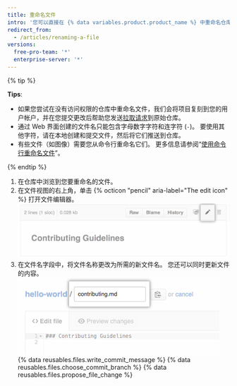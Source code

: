 ```yaml
---
title: 重命名文件
intro: '您可以直接在 {% data variables.product.product_name %} 中重命名仓库中的任何文件。 重命名文件还提供[将文件移动到新位置](/articles/moving-a-file-to-a-new-location)的机会。'
redirect_from:
  - /articles/renaming-a-file
versions:
  free-pro-team: '*'
  enterprise-server: '*'
---
```


{% tip %}

**Tips**:

- 如果您尝试在没有访问权限的仓库中重命名文件，我们会将项目复刻到您的用户帐户，并在您提交更改后帮助您发送[拉取请求](/articles/about-pull-requests)到原始仓库。
- 通过 Web 界面创建的文件名只能包含字母数字字符和连字符 (`-`)。 要使用其他字符，请在本地创建和提交文件，然后将它们推送到仓库。
- 有些文件（如图像）需要您从命令行重命名它们。 更多信息请参阅“[使用命令行重命名文件](/articles/renaming-a-file-using-the-command-line)”。

{% endtip %}

1. 在仓库中浏览到您要重命名的文件。
2. 在文件视图的右上角，单击 {% octicon "pencil" aria-label="The edit icon" %} 打开文件编辑器。 ![编辑文件图标](/assets/images/help/repository/edit-file-icon.png)
3. 在文件名字段中，将文件名称更改为所需的新文件名。 您还可以同时更新文件的内容。 ![编辑文件名](/assets/images/help/repository/changing-file-name.png)
{% data reusables.files.write_commit_message %}
{% data reusables.files.choose_commit_branch %}
{% data reusables.files.propose_file_change %}
